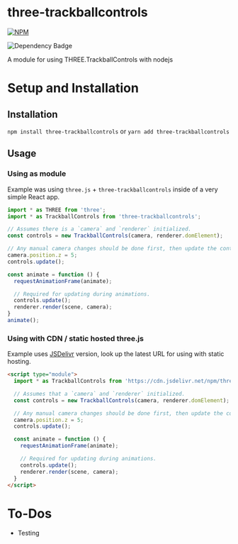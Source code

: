# three-trackballcontrols

[![NPM](https://nodei.co/npm/three-trackballcontrols.png)](https://www.npmjs.com/package/three-trackballcontrols)

![Dependency Badge](https://david-dm.org/jonlim/three-trackballcontrols.svg)

A module for using THREE.TrackballControls with nodejs

# Setup and Installation

## Installation

`npm install three-trackballcontrols` or `yarn add three-trackballcontrols`

## Usage

### Using as module

Example was using `three.js` + `three-trackballcontrols` inside of a very simple React app.

```javascript
import * as THREE from 'three';
import * as TrackballControls from 'three-trackballcontrols';

// Assumes there is a `camera` and `renderer` initialized.
const controls = new TrackballControls(camera, renderer.domElement);

// Any manual camera changes should be done first, then update the controls.
camera.position.z = 5;
controls.update();

const animate = function () {
  requestAnimationFrame(animate);

  // Required for updating during animations.
  controls.update();
  renderer.render(scene, camera);
}
animate();
```

### Using with CDN / static hosted three.js

Example uses [JSDelivr](https://www.jsdelivr.com/package/npm/three-trackballcontrols) version, look up the latest URL for using with static hosting.

```html
<script type="module">
  import * as TrackballControls from 'https://cdn.jsdelivr.net/npm/three-trackballcontrols@0.0.8/index.min.js';

  // Assumes that a `camera` and `renderer` initialized.
  const controls = new TrackballControls(camera, renderer.domElement);

  // Any manual camera changes should be done first, then update the controls.
  camera.position.z = 5;
  controls.update();

  const animate = function () {
    requestAnimationFrame(animate);

    // Required for updating during animations.
    controls.update();
    renderer.render(scene, camera);
  }
</script>
```

# To-Dos

* Testing